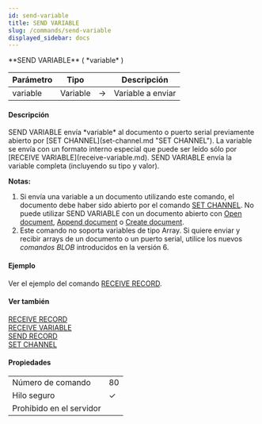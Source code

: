 ```yaml
---
id: send-variable
title: SEND VARIABLE
slug: /commands/send-variable
displayed_sidebar: docs
---
```


<!--REF #_command_.SEND VARIABLE.Syntax-->**SEND VARIABLE** ( *variable* )<!-- END REF-->
<!--REF #_command_.SEND VARIABLE.Params-->
| Parámetro | Tipo |  | Descripción |
| --- | --- | --- | --- |
| variable | Variable | &#8594;  | Variable a enviar |

<!-- END REF-->

#### Descripción 

<!--REF #_command_.SEND VARIABLE.Summary-->SEND VARIABLE envía *variable* al documento o puerto serial previamente abierto por [SET CHANNEL](set-channel.md "SET CHANNEL").<!-- END REF--> La variable se envía con un formato interno especial que puede ser leído sólo por [RECEIVE VARIABLE](receive-variable.md). SEND VARIABLE envía la variable completa (incluyendo su tipo y valor).

**Notas:**

1. Si envía una variable a un documento utilizando este comando, el documento debe haber sido abierto por el comando [SET CHANNEL](set-channel.md "SET CHANNEL"). No puede utilizar SEND VARIABLE con un documento abierto con [Open document](open-document.md "Open document"), [Append document](append-document.md "Append document") o [Create document](create-document.md "Create document").
2. Este comando no soporta variables de tipo Array. Si quiere enviar y recibir arrays de un documento o un puerto serial, utilice los nuevos *comandos BLOB* introducidos en la versión 6.

#### Ejemplo 

Ver el ejemplo del comando [RECEIVE RECORD](receive-record.md "RECEIVE RECORD").

#### Ver también 

[RECEIVE RECORD](receive-record.md)  
[RECEIVE VARIABLE](receive-variable.md)  
[SEND RECORD](send-record.md)  
[SET CHANNEL](set-channel.md)  

#### Propiedades
|  |  |
| --- | --- |
| Número de comando | 80 |
| Hilo seguro | &check; |
| Prohibido en el servidor ||


